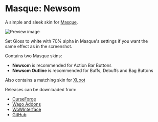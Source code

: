 # Masque: Newsom

A simple and sleek skin for [Masque](https://github.com/SFX-WoW/Masque).

![Preview image](https://cdn-wow.mmoui.com/preview/pvw56604.png)

Set Gloss to white with 70% alpha in Masque's settings if you want the same effect as in the screenshot.

Contains two Masque skins:
- **Newsom** is recommended for Action Bar Buttons
- **Newsom Outline** is recommended for Buffs, Debuffs and Bag Buttons

Also contains a matching skin for [XLoot](https://github.com/Xuerian/XLoot)

Releases can be downloaded from:

- [CurseForge](https://www.curseforge.com/wow/addons/masque_newsom)
- [Wago Addons](https://addons.wago.io/addons/masque-newsom)
- [WoWInterface](https://www.wowinterface.com/downloads/info21347-MasqueNewsom.html)
- [GitHub](https://github.com/glassleo/Masque_Newsom/releases)
